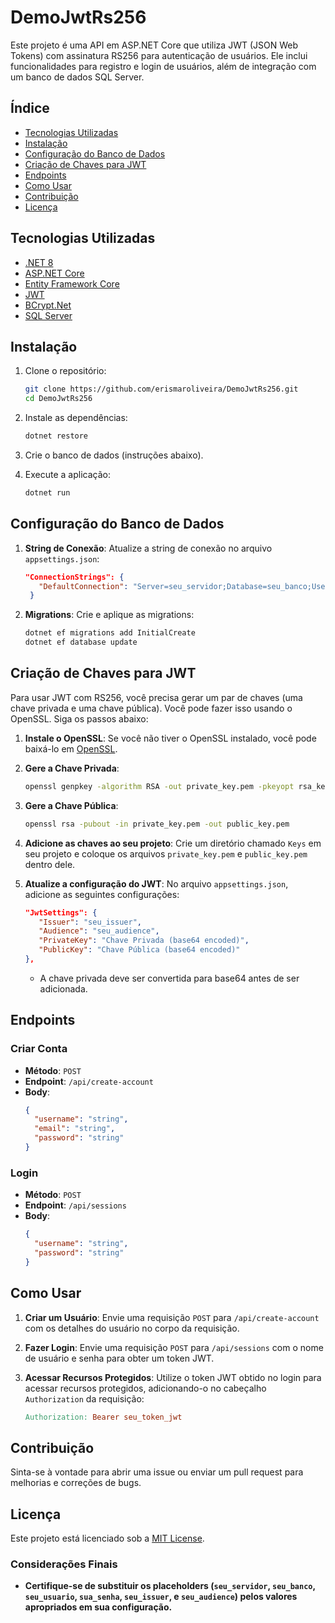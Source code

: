 # DemoJwtRs256

Este projeto é uma API em ASP.NET Core que utiliza JWT (JSON Web Tokens) com assinatura RS256 para autenticação de usuários. Ele inclui funcionalidades para registro e login de usuários, além de integração com um banco de dados SQL Server.

## Índice

- [Tecnologias Utilizadas](#tecnologias-utilizadas)
- [Instalação](#instalação)
- [Configuração do Banco de Dados](#configuração-do-banco-de-dados)
- [Criação de Chaves para JWT](#criação-de-chaves-para-jwt)
- [Endpoints](#endpoints)
- [Como Usar](#como-usar)
- [Contribuição](#contribuição)
- [Licença](#licença)

## Tecnologias Utilizadas

- [.NET 8](https://dotnet.microsoft.com/download/dotnet)
- [ASP.NET Core](https://dotnet.microsoft.com/apps/aspnet)
- [Entity Framework Core](https://docs.microsoft.com/ef/core/)
- [JWT](https://jwt.io/)
- [BCrypt.Net](https://github.com/BcryptNet/bcrypt.net)
- [SQL Server](https://www.microsoft.com/en-us/sql-server/sql-server-downloads)

## Instalação

1. Clone o repositório:

   ```bash
   git clone https://github.com/erismaroliveira/DemoJwtRs256.git
   cd DemoJwtRs256
   ```

2. Instale as dependências:

   ```bash
   dotnet restore
   ```

3. Crie o banco de dados (instruções abaixo).

4. Execute a aplicação:

   ```bash
   dotnet run
   ```

## Configuração do Banco de Dados

1. **String de Conexão**: Atualize a string de conexão no arquivo `appsettings.json`:

   ```json
   "ConnectionStrings": {
      "DefaultConnection": "Server=seu_servidor;Database=seu_banco;User Id=seu_usuario;Password=sua_senha;TrustServerCertificate=true;"
    }
   ```

2. **Migrations**: Crie e aplique as migrations:

   ```bash
   dotnet ef migrations add InitialCreate
   dotnet ef database update
   ```

## Criação de Chaves para JWT

Para usar JWT com RS256, você precisa gerar um par de chaves (uma chave privada e uma chave pública). Você pode fazer isso usando o OpenSSL. Siga os passos abaixo:

1. **Instale o OpenSSL**: Se você não tiver o OpenSSL instalado, você pode baixá-lo em [OpenSSL](https://slproweb.com/products/Win32OpenSSL.html).

2. **Gere a Chave Privada**:

   ```bash
   openssl genpkey -algorithm RSA -out private_key.pem -pkeyopt rsa_keygen_bits:2048
   ```

3. **Gere a Chave Pública**:

   ```bash
   openssl rsa -pubout -in private_key.pem -out public_key.pem
   ```

4. **Adicione as chaves ao seu projeto**: Crie um diretório chamado `Keys` em seu projeto e coloque os arquivos `private_key.pem` e `public_key.pem` dentro dele.

5. **Atualize a configuração do JWT**: No arquivo `appsettings.json`, adicione as seguintes configurações:

   ```json
   "JwtSettings": {
      "Issuer": "seu_issuer",
      "Audience": "seu_audience",
      "PrivateKey": "Chave Privada (base64 encoded)",
      "PublicKey": "Chave Pública (base64 encoded)"
   },
   ```

   - A chave privada deve ser convertida para base64 antes de ser adicionada.

## Endpoints

### Criar Conta

- **Método**: `POST`
- **Endpoint**: `/api/create-account`
- **Body**:
  ```json
  {
    "username": "string",
    "email": "string",
    "password": "string"
  }
  ```

### Login

- **Método**: `POST`
- **Endpoint**: `/api/sessions`
- **Body**:
  ```json
  {
    "username": "string",
    "password": "string"
  }
  ```

## Como Usar

1. **Criar um Usuário**: Envie uma requisição `POST` para `/api/create-account` com os detalhes do usuário no corpo da requisição.

2. **Fazer Login**: Envie uma requisição `POST` para `/api/sessions` com o nome de usuário e senha para obter um token JWT.

3. **Acessar Recursos Protegidos**: Utilize o token JWT obtido no login para acessar recursos protegidos, adicionando-o no cabeçalho `Authorization` da requisição:
   ```makefile
   Authorization: Bearer seu_token_jwt
   ```

## Contribuição

Sinta-se à vontade para abrir uma issue ou enviar um pull request para melhorias e correções de bugs.

## Licença

Este projeto está licenciado sob a [MIT License](https://opensource.org/license/mit).

### Considerações Finais

- **Certifique-se de substituir os placeholders (`seu_servidor`, `seu_banco`, `seu_usuario`, `sua_senha`, `seu_issuer`, e `seu_audience`) pelos valores apropriados em sua configuração.**
